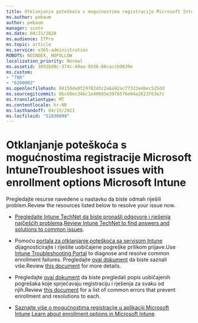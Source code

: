 ```yaml
---
title: Otklanjanje poteškoća s mogućnostima registracije Microsoft Intune
ms.author: pebaum
author: pebaum
manager: scotv
ms.date: 04/21/2020
ms.audience: ITPro
ms.topic: article
ms.service: o365-administration
ROBOTS: NOINDEX, NOFOLLOW
localization_priority: Normal
ms.assetid: 3891bd0c-374c-49aa-9336-86caccb9639e
ms.custom:
- "786"
- "6200002"
ms.openlocfilehash: 84159de0f29782d3c2a6a92ac77322e4bec525dd
ms.sourcegitcommit: 8bc60ec34bc1e40685e3976576e04a2623f63a7c
ms.translationtype: MT
ms.contentlocale: hr-HR
ms.lasthandoff: 04/15/2021
ms.locfileid: "51830898"
---
```

# <a name="troubleshoot-issues-with-enrollment-options-microsoft-intune"></a><span data-ttu-id="9a63c-102">Otklanjanje poteškoća s mogućnostima registracije Microsoft Intune</span><span class="sxs-lookup"><span data-stu-id="9a63c-102">Troubleshoot issues with enrollment options Microsoft Intune</span></span>

<span data-ttu-id="9a63c-103">Pregledajte resurse navedene u nastavku da biste odmah riješili problem.</span><span class="sxs-lookup"><span data-stu-id="9a63c-103">Review the resources listed below to resolve your issue now.</span></span>
  
- <span data-ttu-id="9a63c-104">[Pregledajte Intune TechNet da biste pronašli odgovore i rješenja najčešćih problema](https://social.technet.microsoft.com/Forums/home?category=microsoftintune&amp;filter=alltypes&amp;sort=lastpostdesc).</span><span class="sxs-lookup"><span data-stu-id="9a63c-104">[Review Intune TechNet to find answers and solutions to common issues](https://social.technet.microsoft.com/Forums/home?category=microsoftintune&amp;filter=alltypes&amp;sort=lastpostdesc).</span></span>

- <span data-ttu-id="9a63c-105">Pomoću [portala za otklanjanje poteškoća sa servisom Intune](https://aka.ms/intunetroubleshooting) dijagnosticirajte i riješite uobičajene pogreške prilikom prijave.</span><span class="sxs-lookup"><span data-stu-id="9a63c-105">Use [Intune Troubleshooting Portal](https://aka.ms/intunetroubleshooting) to diagnose and resolve common enrollment failures.</span></span> <span data-ttu-id="9a63c-106">Pregledajte [ovaj dokument](https://docs.microsoft.com/intune/help-desk-operators) da biste saznali više.</span><span class="sxs-lookup"><span data-stu-id="9a63c-106">Review [this document](https://docs.microsoft.com/intune/help-desk-operators) for more details.</span></span>

- <span data-ttu-id="9a63c-107">Pregledajte [ovaj dokument](https://docs.microsoft.com/troubleshoot/mem/intune/troubleshoot-device-enrollment-in-intune) da biste pregledali popis uobičajenih pogrešaka koje sprječavaju registraciju i rješenja za svaku od njih.</span><span class="sxs-lookup"><span data-stu-id="9a63c-107">Review [this document](https://docs.microsoft.com/troubleshoot/mem/intune/troubleshoot-device-enrollment-in-intune) for a list of common errors that prevent enrollment and resolutions to each.</span></span>

- <span data-ttu-id="9a63c-108">[Saznajte više o mogućnostima registracije u aplikaciji Microsoft Intune](https://docs.microsoft.com/intune/enrollment-options).</span><span class="sxs-lookup"><span data-stu-id="9a63c-108">[Learn about enrollment options in Microsoft Intune](https://docs.microsoft.com/intune/enrollment-options).</span></span>
